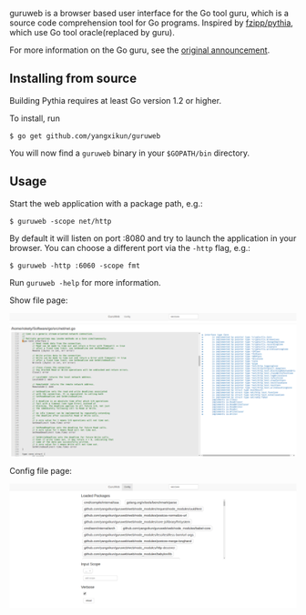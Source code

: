 guruweb is a browser based user interface for the Go tool guru, which is a source code comprehension tool for Go programs.
Inspired by [fzipp/pythia](https://github.com/fzipp/pythia), which use Go tool oracle(replaced by guru).

For more information on the Go guru, see the [original announcement](https://godoc.org/golang.org/x/tools/cmd/guru).

Installing from source
----------------------

Building Pythia requires at least Go version 1.2 or higher.

To install, run

    $ go get github.com/yangxikun/guruweb

You will now find a `guruweb` binary in your `$GOPATH/bin` directory.

Usage
-----

Start the web application with a package path, e.g.:

    $ guruweb -scope net/http

By default it will listen on port :8080 and try to launch the application
in your browser. You can choose a different port via the `-http` flag, e.g.:

    $ guruweb -http :6060 -scope fmt

Run `guruweb -help` for more information.

Show file page:

![file](web/img/guruweb-file.png)

Config file page:

![config](web/img/guruweb-config.png)
